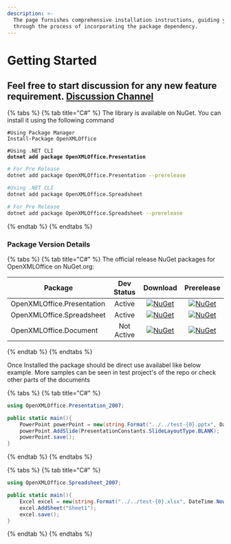 ```yaml
---
description: >-
  The page furnishes comprehensive installation instructions, guiding you
  through the process of incorporating the package dependency.
---
```


# Getting Started

## Feel free to start discussion for any new feature requirement. [Discussion Channel](https://github.com/DraviaVemal/OpenXMLOffice/discussions)

{% tabs %}
{% tab title="C#" %}
The library is available on NuGet. You can install it using the following command

```shell
#Using Package Manager
Install-Package OpenXMLOffice
```

<pre class="language-shell"><code class="lang-shell">#Using .NET CLI
<strong>dotnet add package OpenXMLOffice.Presentation
</strong></code></pre>

```bash
# For Pre Release
dotnet add package OpenXMLOffice.Presentation --prerelease
```

```bash
#Using .NET CLI
dotnet add package OpenXMLOffice.Spreadsheet
```

```bash
# For Pre Release
dotnet add package OpenXMLOffice.Spreadsheet --prerelease
```
{% endtab %}
{% endtabs %}

### Package Version Details

{% tabs %}
{% tab title="C#" %}
The official release NuGet packages for OpenXMLOffice on NuGet.org:

<table><thead><tr><th width="269">Package</th><th width="137" align="center">Dev Status</th><th width="145" align="center">Download</th><th align="center">Prerelease</th></tr></thead><tbody><tr><td>OpenXMLOffice.Presentation</td><td align="center">Active</td><td align="center"><a href="https://www.nuget.org/packages/OpenXMLOffice.Presentation"><img src="https://img.shields.io/nuget/v/OpenXMLOffice.Presentation.svg" alt="NuGet"></a></td><td align="center"><a href="https://www.nuget.org/packages/OpenXMLOffice.Presentation"><img src="https://img.shields.io/nuget/vpre/OpenXMLOffice.Presentation.svg" alt="NuGet"></a></td></tr><tr><td>OpenXMLOffice.Spreadsheet</td><td align="center">Active</td><td align="center"><a href="https://www.nuget.org/packages/OpenXMLOffice.Presentation"><img src="https://img.shields.io/nuget/v/OpenXMLOffice.Spreadsheet.svg" alt="NuGet"></a></td><td align="center"><a href="https://www.nuget.org/packages/OpenXMLOffice.Presentation"><img src="https://img.shields.io/nuget/vpre/OpenXMLOffice.Spreadsheet.svg" alt="NuGet"></a></td></tr><tr><td>OpenXMLOffice.Document</td><td align="center">Not Active</td><td align="center"><a href="https://www.nuget.org/packages/OpenXMLOffice.Document"><img src="https://img.shields.io/nuget/v/OpenXMLOffice.Document.svg" alt="NuGet"></a></td><td align="center"><a href="https://www.nuget.org/packages/OpenXMLOffice.Document"><img src="https://img.shields.io/nuget/vpre/OpenXMLOffice.Document.svg" alt="NuGet"></a></td></tr></tbody></table>
{% endtab %}
{% endtabs %}

Once Installed the package should be direct use availabel like below example. More samples can be seen in test project's of the repo or check other parts of the documents

{% tabs %}
{% tab title="C#" %}
```csharp
using OpenXMLOffice.Presentation_2007;

public static main(){
    PowerPoint powerPoint = new(string.Format("../../test-{0}.pptx", DateTime.Now.ToString("yyyy-MM-dd-HH-mm-ss")), null);
    powerPoint.AddSlide(PresentationConstants.SlideLayoutType.BLANK);
    powerPoint.save();
}
```
{% endtab %}
{% endtabs %}

{% tabs %}
{% tab title="C#" %}
```csharp
using OpenXMLOffice.Spreadsheet_2007;

public static main(){
    Excel excel = new(string.Format("../../test-{0}.xlsx", DateTime.Now.ToString("yyyy-MM-dd-HH-mm-ss")));
    excel.AddSheet("Sheet1");
    excel.save();
}
```
{% endtab %}
{% endtabs %}
